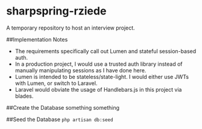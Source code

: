 # sharpspring-rziede
A temporary repository to host an interview project.

##Implementation Notes
* The requirements specifically call out Lumen and stateful session-based auth.
* In a production project, I would use a trusted auth library instead of manually manipulating sessions as I have done here.
* Lumen is intended to be stateless/state-light. I would either use JWTs with Lumen, or switch to Laravel.
* Laravel would obviate the usage of Handlebars.js in this project via blades.

##Create the Database
something something

##Seed the Database
`php artisan db:seed`
